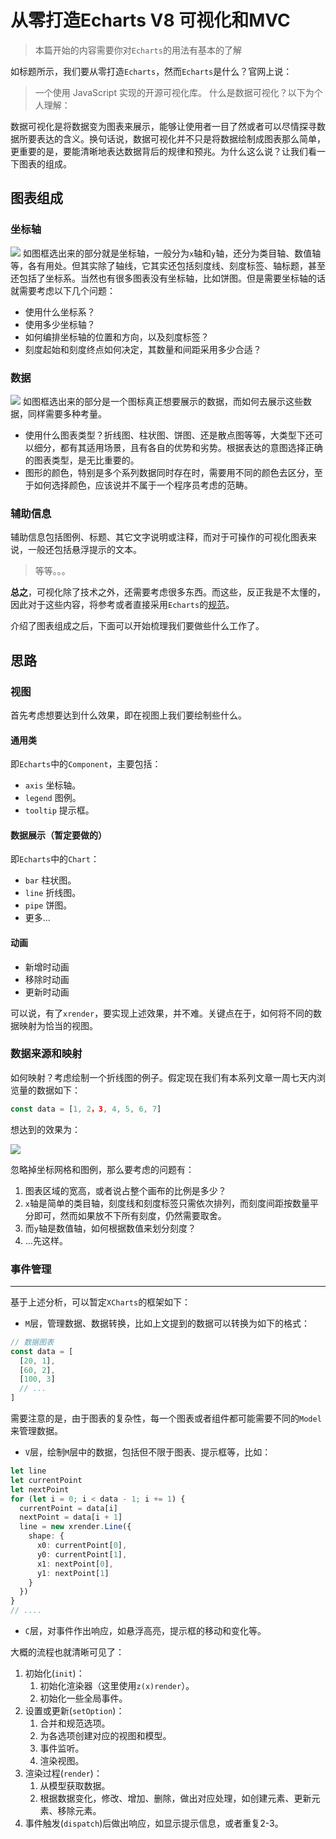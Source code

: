 # 从零打造Echarts V8 可视化和MVC
> 本篇开始的内容需要你对`Echarts`的用法有基本的了解

如标题所示，我们要从零打造`Echarts`，然而`Echarts`是什么？官网上说：
> 一个使用 JavaScript 实现的开源可视化库。
什么是数据可视化？以下为个人理解：

数据可视化是将数据变为图表来展示，能够让使用者一目了然或者可以尽情探寻数据所要表达的含义。换句话说，数据可视化并不只是将数据绘制成图表那么简单，更重要的是，要能清晰地表达数据背后的规律和预兆。为什么这么说？让我们看一下图表的组成。
## 图表组成
### 坐标轴
![](images/v8/chart-axis.png)
如图框选出来的部分就是坐标轴，一般分为`x`轴和`y`轴，还分为类目轴、数值轴等，各有用处。但其实除了轴线，它其实还包括刻度线、刻度标签、轴标题，甚至还包括了坐标系。当然也有很多图表没有坐标轴，比如饼图。但是需要坐标轴的话就需要考虑以下几个问题：
- 使用什么坐标系？
- 使用多少坐标轴？
- 如何编排坐标轴的位置和方向，以及刻度标签？
- 刻度起始和刻度终点如何决定，其数量和间距采用多少合适？
### 数据
![](images/v8/chart-data.png)
如图框选出来的部分是一个图标真正想要展示的数据，而如何去展示这些数据，同样需要多种考量。

- 使用什么图表类型？折线图、柱状图、饼图、还是散点图等等，大类型下还可以细分，都有其适用场景，且有各自的优势和劣势。根据表达的意图选择正确的图表类型，是无比重要的。
- 图形的颜色，特别是多个系列数据同时存在时，需要用不同的颜色去区分，至于如何选择颜色，应该说并不属于一个程序员考虑的范畴。

### 辅助信息
辅助信息包括图例、标题、其它文字说明或注释，而对于可操作的可视化图表来说，一般还包括悬浮提示的文本。

> 等等。。。

**总之**，可视化除了技术之外，还需要考虑很多东西。而这些，反正我是不太懂的，因此对于这些内容，将参考或者直接采用`Echarts`的[规范](https://vis.baidu.com/chartcolor/basis/)。

介绍了图表组成之后，下面可以开始梳理我们要做些什么工作了。
## 思路
### 视图
首先考虑想要达到什么效果，即在视图上我们要绘制些什么。
#### 通用类
即`Echarts`中的`Component`，主要包括：
- `axis` 坐标轴。
- `legend` 图例。
- `tooltip`  提示框。
#### 数据展示（暂定要做的）
即`Echarts`中的`Chart`：
- `bar` 柱状图。
- `line` 折线图。
- `pipe` 饼图。
- 更多...
#### 动画
- 新增时动画
- 移除时动画
- 更新时动画

可以说，有了`xrender`，要实现上述效果，并不难。关键点在于，如何将不同的数据映射为恰当的视图。
### 数据来源和映射
如何映射？考虑绘制一个折线图的例子。假定现在我们有本系列文章一周七天内浏览量的数据如下：
```typescript
const data = [1, 2，3, 4, 5, 6, 7]
```
想达到的效果为：

![](images/v8/chart-demo.png)

忽略掉坐标网格和图例，那么要考虑的问题有：
1. 图表区域的宽高，或者说占整个画布的比例是多少？
2. `x`轴是简单的类目轴，刻度线和刻度标签只需依次排列，而刻度间距按数量平分即可，然而如果放不下所有刻度，仍然需要取舍。
3. 而`y`轴是数值轴，如何根据数值来划分刻度？
4. ...先这样。
### 事件管理

---

基于上述分析，可以暂定`XCharts`的框架如下：
- `M`层，管理数据、数据转换，比如上文提到的数据可以转换为如下的格式：
```typescript
// 数据图表
const data = [
  [20, 1],
  [60, 2],
  [100, 3]
  // ...
]
```
需要注意的是，由于图表的复杂性，每一个图表或者组件都可能需要不同的`Model`来管理数据。
- `V`层，绘制`M`层中的数据，包括但不限于图表、提示框等，比如：
```typescript
let line
let currentPoint
let nextPoint
for (let i = 0; i < data - 1; i += 1) {
  currentPoint = data[i]
  nextPoint = data[i + 1]
  line = new xrender.Line({
    shape: {
      x0: currentPoint[0],
      y0: currentPoint[1],
      x1: nextPoint[0],
      y1: nextPoint[1]
    }
  })
}
// ....
```
- `C`层，对事件作出响应，如悬浮高亮，提示框的移动和变化等。

大概的流程也就清晰可见了：

1. 初始化(`init`)：
   1. 初始化渲染器（这里使用`z(x)render`）。
   2. 初始化一些全局事件。
2. 设置或更新(`setOption`)：
   1. 合并和规范选项。
   2. 为各选项创建对应的视图和模型。
   3. 事件监听。
   4. 渲染视图。
3. 渲染过程(`render`)：
   1. 从模型获取数据。
   2. 根据数据变化，修改、增加、删除，做出对应处理，如创建元素、更新元素、移除元素。
4. 事件触发(`dispatch`)后做出响应，如显示提示信息，或者重复2-3。
